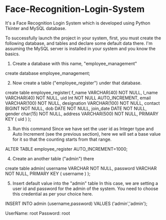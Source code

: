 # Face-Recognition-Login-System
It's a Face Recognition Login System which is developed using Python Tkinter and MySQL database.


To successfully launch the project in your system, first, you must create the following database, and tables and declare some default data there. I'm assuming the MySQL server is installed in your system and you know the basics.


1. Create a database with this name, "employee_management"

create database employee_management;


2. Now create a table ("employee_register") under that database.

create table employee_register(
f_name VARCHAR(40) NOT NULL,
l_name VARCHAR(40) NOT NULL,
uid Int NOT NULL AUTO_INCREMENT,
email VARCHAR(100) NOT NULL,
designation VARCHAR(100) NOT NULL,
contact BIGINT NOT NULL,
dob DATE NOT NULL,
join_date DATE NOT NULL,
gender char(15) NOT NULL,
address VARCHAR(500) NOT NULL,
PRIMARY KEY ( uid )
);


3. Run this command
Since we have set the user id as Integer type and Auto Increment (see the previous section), here we will set a base value for it so that the counting starts from that range.

ALTER TABLE employee_register AUTO_INCREMENT=1000;


4. Create an another table ("admin") there

create table admin(
username VARCHAR NOT NULL,
password VARCHAR NOT NULL,
PRIMARY KEY ( username )
);


5. Insert default value into the "admin" table
In this case, we are setting a user id and password for the admin of the system. You need to choose this credential as per your choice here.

INSERT INTO admin (username,password) VALUES ('admin','admin');

UserName: root
Password: root

